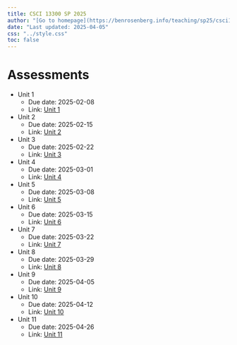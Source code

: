```yaml
---
title: CSCI 13300 SP 2025
author: "[Go to homepage](https://benrosenberg.info/teaching/sp25/csci13300.html)"
date: "Last updated: 2025-04-05"
css: "../style.css"
toc: false
---
```


# Assessments

- Unit 1
  - Due date: 2025-02-08
  - Link: [Unit 1](unit_assessments/unit1_assessment.html)
- Unit 2
  - Due date: 2025-02-15
  - Link: [Unit 2](unit_assessments/unit2_assessment.html)
- Unit 3
  - Due date: 2025-02-22
  - Link: [Unit 3](unit_assessments/unit3_assessment.html)
- Unit 4
  - Due date: 2025-03-01
  - Link: [Unit 4](unit_assessments/unit4_assessment.html)
- Unit 5
  - Due date: 2025-03-08
  - Link: [Unit 5](unit_assessments/unit5_assessment.html)
- Unit 6
  - Due date: 2025-03-15
  - Link: [Unit 6](unit_assessments/unit6_assessment.html)
- Unit 7
  - Due date: 2025-03-22
  - Link: [Unit 7](unit_assessments/unit7_assessment.html)
- Unit 8
  - Due date: 2025-03-29
  - Link: [Unit 8](unit_assessments/unit8_assessment.html)
- Unit 9
  - Due date: 2025-04-05
  - Link: [Unit 9](unit_assessments/unit9_assessment.html)
- Unit 10
  - Due date: 2025-04-12
  - Link: [Unit 10](unit_assessments/unit10_assessment.html)
- Unit 11
  - Due date: 2025-04-26
  - Link: [Unit 11](unit_assessments/unit11_assessment.html)